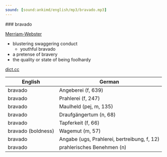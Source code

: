 ```yaml
---
sound: [sound:ankimd/english/mp3/bravado.mp3]
---
```


\### bravado

[Merriam-Webster](https://www.merriam-webster.com/dictionary/bravado)

- blustering swaggering conduct
    - youthful bravado
- a pretense of bravery
- the quality or state of being foolhardy

[dict.cc](https://www.dict.cc/bravado)

| English        | German       |
| -------------- | ------------ |
| bravado | Angeberei (f, 639) |
| bravado | Prahlerei (f, 247) |
| bravado | Maulheld (pej, m, 135) |
| bravado | Draufgängertum (n, 68) |
| bravado | Tapferkeit (f, 66) |
| bravado (boldness) | Wagemut (m, 57) |
| bravado | Angabe (ugs, Prahlerei, bertreibung, f, 12) |
| bravado | prahlerisches Benehmen (n) |

